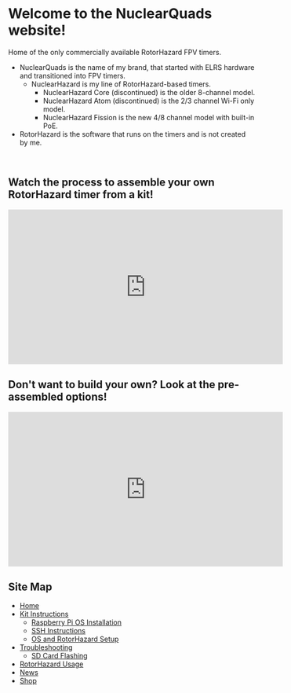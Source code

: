 # Welcome to the NuclearQuads website!

Home of the only commercially available RotorHazard FPV timers.

* NuclearQuads is the name of my brand, that started with ELRS hardware and transitioned into FPV timers.
    * NuclearHazard is my line of RotorHazard-based timers.
        * NuclearHazard Core (discontinued) is the older 8-channel model.
        * NuclearHazard Atom (discontinued) is the 2/3 channel Wi-Fi only model.
        * NuclearHazard Fission is the new 4/8 channel model with built-in PoE.
* RotorHazard is the software that runs on the timers and is not created by me.

<br>

## Watch the process to assemble your own RotorHazard timer from a kit!
<iframe width="560" height="315" src="https://www.youtube.com/embed/tM1rbcJIsiM?si=QqjkzVTnWUVutS9C" title="YouTube video player" frameborder="0" allow="accelerometer; autoplay; clipboard-write; encrypted-media; gyroscope; picture-in-picture; web-share" referrerpolicy="strict-origin-when-cross-origin" allowfullscreen></iframe>

<br>

## Don't want to build your own? Look at the pre-assembled options!
<iframe width="560" height="315" src="https://www.youtube.com/embed/Zz216BKYj9Y?si=tesx1zcosYGSLYpT" title="YouTube video player" frameborder="0" allow="accelerometer; autoplay; clipboard-write; encrypted-media; gyroscope; picture-in-picture; web-share" referrerpolicy="strict-origin-when-cross-origin" allowfullscreen></iframe>

<br>

## Site Map

<ul>
    <li><a href=".">Home</a></li>
    <li><a href="instructions/kitinstructions">Kit Instructions</a>
        <ul>
            <li><a href="instructions/piosinstallation">Raspberry Pi OS Installation</a></li>
            <li><a href="instructions/ssh">SSH Instructions</a></li>
            <li><a href="instructions/pisetup">OS and RotorHazard Setup</a></li>
        </ul>
    </li>
    <li><a href="troubleshooting/troubleshooting">Troubleshooting</a>
        <ul>
            <li><a href="troubleshooting/flash">SD Card Flashing</a></li>
        </ul>
    </li>
    <li><a href="rhusage/rhusage">RotorHazard Usage</a></li>
    <li><a href="news/news">News</a></li>
    <li><a href="shop/shop">Shop</a></li>
</ul>